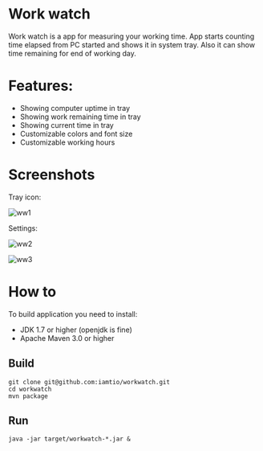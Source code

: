 # Work watch
Work watch is a app for measuring your working time.
App starts counting time elapsed from PC started and shows it in system tray.
Also it can show time remaining for end of working day.

# Features:
- Showing computer uptime in tray
- Showing work remaining time in tray
- Showing current time in tray
- Customizable colors and font size
- Customizable working hours

# Screenshots
Tray icon:

![ww1](https://cloud.githubusercontent.com/assets/597141/8105614/52dee40a-1043-11e5-81ce-6cc97fa04371.png)

Settings:

![ww2](https://cloud.githubusercontent.com/assets/597141/8105652/a353a98e-1043-11e5-917e-8bb09d751bd6.png)

![ww3](https://cloud.githubusercontent.com/assets/597141/8105654/ac43396a-1043-11e5-8507-fa544c5cca3d.png)

# How to
To build application you need to install:
- JDK 1.7 or higher (openjdk is fine)
- Apache Maven 3.0 or higher

## Build

    git clone git@github.com:iamtio/workwatch.git
    cd workwatch
    mvn package
    
## Run

    java -jar target/workwatch-*.jar &
